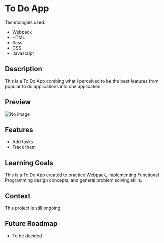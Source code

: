 # To Do App

Technologies used:

- Webpack
- HTML
- Sass
- CSS
- Javascript

## Description

This is a To Do App combing what I perceived to be the best features from popular to do applications into one application.

## Preview

![No image](nourl)

## Features

- Add tasks
- Track them

## Learning Goals

This is a To Do App created to practice Webpack, implementing Functional Programming design concepts, and general problem solving skills.

## Context

This project is still ongoing.

## Future Roadmap

- To be decided
